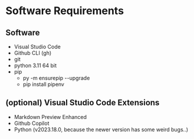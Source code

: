 # Software Requirements

## Software
- Visual Studio Code
- Github CLI (gh)
- git
- python 3.11 64 bit
- pip
    - py -m ensurepip --upgrade
    - pip install pipenv

## (optional) Visual Studio Code Extensions
- Markdown Preview Enhanced
- Github Copilot
- Python (v2023.18.0, because the newer version has some weird bugs..)